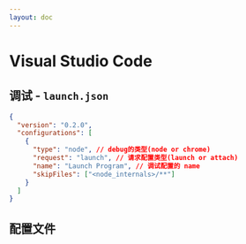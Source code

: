 ```yaml
---
layout: doc
---
```


# Visual Studio Code

## 调试 - `launch.json`

```json
{
  "version": "0.2.0",
  "configurations": [
    {
      "type": "node", // debug的类型(node or chrome)
      "request": "launch", // 请求配置类型(launch or attach)
      "name": "Launch Program", // 调试配置的 name
      "skipFiles": ["<node_internals>/**"]
    }
  ]
}
```

## 配置文件

